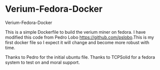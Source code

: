 # Verium-Fedora-Docker
Verium-Fedora-Docker

This is a simple Dockerfile to build the verium miner on fedora.  I have modified this code from Pedro Lobo <https://github.com/pslobo>.This is my first docker file so I expect it will change and become more robust with time.

Thanks to Pedro for the initial ubuntu file.
Thanks to TCPSolid for a fedora system to test on and moral support.
